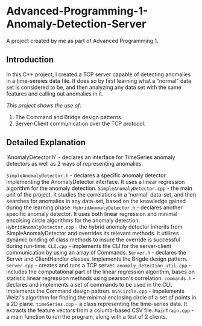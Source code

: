 # Advanced-Programming-1-Anomaly-Detection-Server
A project created by me as part of Advanced Programming 1.
## Introduction
In this C++ project, I created a TCP server capable of detecting anomalies in a time-sereies data file.
It does so by first learning what a "normal" data set is considered to be, and then analyzing any data set with the same features and calling out anomalies in it.

*This project shows the use of:*
1) The Command and Bridge design patterns.
2) Server-Client communication over the TCP protocol.

## Detailed Explanation
'AnomalyDetector.h' - declares an interface for TimeSeries anomaly detectors as well as 2 ways of representing anomalies.

`SimpleAnomalyDetector.h` - declares a specific anomaly detector implementing the AnomalyDetector interface. It uses a linear regression algorithm for the anomaly detection.
`SimpleAnomalyDetector.cpp` - the main unit of the project. It studies the correlations in a 'normal' data-set, and then searches for anomalies in any data-set, based on the knowledge gained during the learning phase. 
`HybridAnomalyDetector.h` - declares another specific anomaly detector. It uses both linear regression and minimal encolsing circle algorithms for the anomaly detection.
`HybridAnomalyDetector.cpp` - the hybrid anomaly detector inherits from SimpleAnomalyDetector and overrides its relevant methods. it utilizes dynamic binding of class methods to insure the override is successful during run-time.
`CLI.cpp` - implements the CLI for the server-client communication by using an array of Commands.
`Server.h` - declares the Server and ClientHandler classes. Implements the Brigde design pattern.
`Server.cpp` - creates and runs a TCP server.
`anomaly_detection_util.cpp` - includes the computational part of the linear regression algorithm, bases on statistic linear regression methods using pearson's correlation.
`commands.h` - declares and implements a set of commands to be used in the CLI. implements the Command design pattren.
`minCircle.cpp` - impelements Welzl's algorithm for finding the minimal enclosing circle of a set of points in a 2D plane.
`timeSeries.cpp` - a class representing the time-series data. It extracts the feature vectors from a columb-based CSV file.
`MainTrain.cpp` - a main function to run the program, along with a test of 2 clients.




